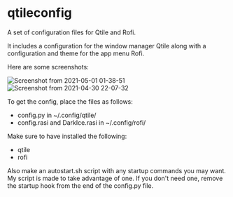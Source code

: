 # qtileconfig
A set of configuration files for Qtile and Rofi.

It includes a configuration for the window manager Qtile along with a configuration and theme for the app menu Rofi.

Here are some screenshots:

![Screenshot from 2021-05-01 01-38-51](https://user-images.githubusercontent.com/60475104/116760590-fbc99e00-aa1d-11eb-8188-b5883880c4c2.png)
![Screenshot from 2021-04-30 22-07-32](https://user-images.githubusercontent.com/60475104/116760608-07b56000-aa1e-11eb-957e-72c2021204ea.png)

To get the config, place the files as follows:
 - config.py in ~/.config/qtile/
 - config.rasi and DarkIce.rasi in ~/.config/rofi/

Make sure to have installed the following:
 - qtile
 - rofi

Also make an autostart.sh script with any startup commands you may want. My script is made to take advantage of one. If you don't need one, remove the startup hook from the end of the config.py file.
